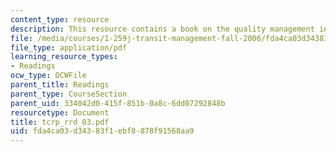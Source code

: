 ```yaml
---
content_type: resource
description: This resource contains a book on the quality management in public transport.
file: /media/courses/1-259j-transit-management-fall-2006/fda4ca03d34383f1ebf8878f91568aa9_tcrp_rrd_03.pdf
file_type: application/pdf
learning_resource_types:
- Readings
ocw_type: OCWFile
parent_title: Readings
parent_type: CourseSection
parent_uid: 334042d0-415f-851b-0a8c-6dd07292848b
resourcetype: Document
title: tcrp_rrd_03.pdf
uid: fda4ca03-d343-83f1-ebf8-878f91568aa9
---
```

